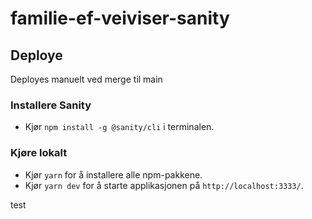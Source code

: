 # familie-ef-veiviser-sanity

## Deploye

Deployes manuelt ved merge til main

### Installere Sanity

- Kjør `npm install -g @sanity/cli` i terminalen.

### Kjøre lokalt

- Kjør `yarn` for å installere alle npm-pakkene.
- Kjør `yarn dev` for å starte applikasjonen på `http://localhost:3333/`.

test
